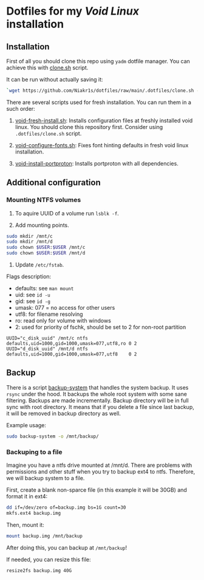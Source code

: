 # Dotfiles for my *Void Linux* installation

## Installation

First of all you should clone this repo using `yadm` dotfile manager.
You can achieve this with [clone.sh](.dotfiles/clone.sh) script.

It can be run without actually saving it:

```bash
`wget https://github.com/Niakr1s/dotfiles/raw/main/.dotfiles/clone.sh -O- | bash`
```

There are several scripts used for fresh installation.
You can run them in a such order:

1. [void-fresh-install.sh](.dotfiles/void-fresh-install.sh):
Installs configuration files at freshly installed void linux.
You should clone this repository first.
Consider using `.dotfiles/clone.sh` script.

1. [void-configure-fonts.sh](.dotfiles/void-configure-fonts.sh):
Fixes font hinting defaults in fresh void linux installation.

1. [void-install-portproton](.dotfiles/void-install-portproton.sh):
Installs portproton with all dependencies.

## Additional configuration

### Mounting NTFS volumes

1. To aquire UUID of a volume run `lsblk -f`.

1. Add mounting points.

```bash
sudo mkdir /mnt/c
sudo mkdir /mnt/d
sudo chown $USER:$USER /mnt/c
sudo chown $USER:$USER /mnt/d
```

1. Update `/etc/fstab`.

Flags description:

- defaults: see `man mount`
- uid: see `id -u`
- gid: see `id -g`
- umask: 077 = no access for other users
- utf8: for filename resolving
- ro: read only for volume with windows
- 2: used for priority of fschk, should be set to 2 for non-root partition

```fstab
UUID="c_disk_uuid" /mnt/c ntfs defaults,uid=1000,gid=1000,umask=077,utf8,ro 0 2
UUID="d_disk_uuid" /mnt/d ntfs defaults,uid=1000,gid=1000,umask=077,utf8    0 2
```

## Backup

There is a script [backup-system](.dotfiles/backup-system.sh) that handles the system backup.
It uses `rsync` under the hood. It backups the whole root system with some sane filtering.
Backups are made incrementally. Backup directory will be in full sync with root directory.
It means that if you delete a file since last backup, it will be removed in backup directory as well.

Example usage:

```bash
sudo backup-system -o /mnt/backup/
```

### Backuping to a file

Imagine you have a ntfs drive mounted at /mnt/d.
There are problems with permissions and other stuff when you try to backup ext4 to ntfs.
Therefore, we will backup system to a file.

First, create a blank non-sparce file (in this example it will be 30GB) and format it in ext4:

```bash
dd if=/dev/zero of=backup.img bs=1G count=30
mkfs.ext4 backup.img
```

Then, mount it:

```bash
mount backup.img /mnt/backup
```

After doing this, you can backup at `/mnt/backup`!

If needed, you can resize this file:

```bash
resize2fs backup.img 40G
```
